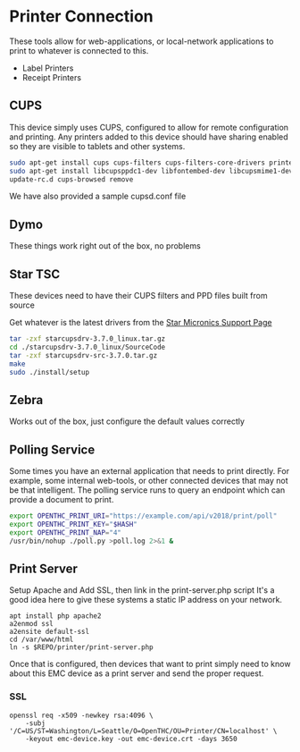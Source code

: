 # Printer Connection

These tools allow for web-applications, or local-network applications to print to whatever is connected to this.

 * Label Printers
 * Receipt Printers


## CUPS

This device simply uses CUPS, configured to allow for remote configuration and printing.
Any printers added to this device should have sharing enabled so they are visible to tablets and other systems.

```bash
sudo apt-get install cups cups-filters cups-filters-core-drivers printer-driver-dymo
sudo apt-get install libcupsppdc1-dev libfontembed-dev libcupsmime1-dev libcupsimage2-dev libcupsfilters-dev libcups2-dev
update-rc.d cups-browsed remove
```

We have also provided a sample cupsd.conf file

## Dymo

These things work right out of the box, no problems


## Star TSC

These devices need to have their CUPS filters and PPD files built from source

Get whatever is the latest drivers from the [Star Micronics Support Page](http://www.starmicronics.com/support/default.aspx?printerCode=CUPS_for_Linux)


```bash
tar -zxf starcupsdrv-3.7.0_linux.tar.gz
cd ./starcupsdrv-3.7.0_linux/SourceCode
tar -zxf starcupsdrv-src-3.7.0.tar.gz
make
sudo ./install/setup
```


## Zebra

Works out of the box, just configure the default values correctly


## Polling Service

Some times you have an external application that needs to print directly.
For example, some internal web-tools, or other connected devices that may not be that intelligent.
The polling service runs to query an endpoint which can provide a document to print.

```bash
export OPENTHC_PRINT_URI="https://example.com/api/v2018/print/poll"
export OPENTHC_PRINT_KEY="$HASH"
export OPENTHC_PRINT_NAP="4"
/usr/bin/nohup ./poll.py >poll.log 2>&1 &
```


## Print Server

Setup Apache and Add SSL, then link in the print-server.php script
It's a good idea here to give these systems a static IP address on your network.

    apt install php apache2
    a2enmod ssl
    a2ensite default-ssl
    cd /var/www/html
    ln -s $REPO/printer/print-server.php

Once that is configured, then devices that want to print simply need to know about this EMC device as a print server and send the proper request.


### SSL

    openssl req -x509 -newkey rsa:4096 \
        -subj '/C=US/ST=Washington/L=Seattle/O=OpenTHC/OU=Printer/CN=localhost' \
        -keyout emc-device.key -out emc-device.crt -days 3650

